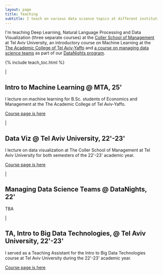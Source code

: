 ```yaml
---
layout: page
title: Teaching
subtitle: I teach on various data science topics at different institutions.
---
```


I'm teaching Deep Learning, Natural Language Processing and Data Visualization (three separate courses) at the [Coller School of Management](https://en-coller.tau.ac.il/) at Tel Aviv University, an introductory course on Machine Learning at the [The Academic College of Tel Aviv-Yaffo](https://www.mta.ac.il/program/management_economics_ba) and [a course on managing data science teams](https://datanights-il.github.io/dsmgmt/) as part of our [DataNights program](https://datanights-il.github.io/). 


{% include teach_toc.html %}

|

## Intro to Machine Learning @ MTA, 25'

I lecture on machine learning for B.Sc. students of Economics and Management at the The Academic College of Tel Aviv-Yaffo.

[Course page is here](/teaching/econml25)

|

## Data Viz @ Tel Aviv University, 22'-23'

I lecture on data visualization at The Coller School of Management at Tel Aviv University for both semesters of the 22'-23' academic year.

[Course page is here](/teaching/datavis22)

|

## Managing Data Science Teams @ DataNights, 22'

TBA

|

## TA, Intro to Big Data Technologies, @ Tel Aviv University, 22'-23'

I served as a Teaching Assistant for the Intro to Big Data Technologies course at Tel Aviv University during the 22'-23' academic year.

[Course page is here](/teaching/bigdata22)
